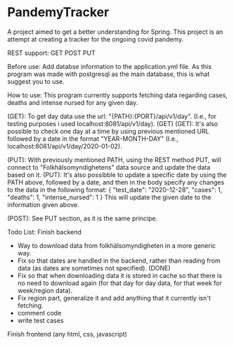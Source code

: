 # PandemyTracker
A project aimed to get a better understanding for Spring. This project is an attempt at creating a tracker for the ongoing covid pandemy.

REST support:
GET
POST
PUT

Before use:
Add databse information to the application.yml file. As this program was made with postgresql as the main database, this is what suggest you to use.

How to use:
This program currently supports fetching data regarding cases, deaths and intense nursed for any given day.

(GET): To get day data use the url: "{PATH}:{PORT}/api/v1/day". (I.e., for testing purposes i used localhost:8081/api/v1/day). (GET)
(GET): It's also possible to check one day at a time by using previous mentioned URL followed by a date in the format "YEAR-MONTH-DAY" (I.e., localhost:8081/api/v1/day/2020-01-02).

(PUT): With previously mentioned PATH, using the REST method PUT, will connect to "Folkhälsomyndighetens" data source and update the data based on it.
(PUT): It's also possibble to update a specific date by using the PATH above, followed by a date, and then in the body specify any changes to the data in the following format:
{
	"test_date": "2020-12-28", 
	"cases": 1,
	"deaths": 1,
	"intense_nursed": 1
}
This will update the given date to the information given above.

(POST): See PUT section, as it is the same principe.

Todo List:
Finish backend
- Way to download data from folkhälsomyndigheten in a more generic way.
- Fix so that dates are handled in the backend, rather than reading from data (as dates are sometimes not specified). (DONE)
- Fix so that when downloading data it is stored in cache so that there is no need to download again (for that day for day data, for that week for week/region data).
- Fix region part, generalize it and add anything that it currently isn't fetching.
- comment code
- write test cases

Finish frontend (any html, css, javascript)
